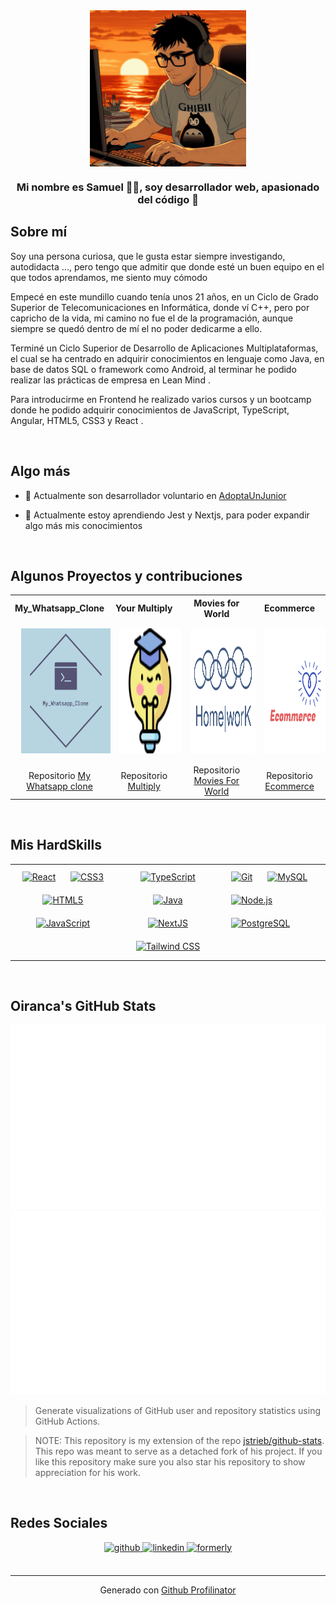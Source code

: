 
<div align="center">
<img src="img/avatar.jpeg" align="center" style="width: 250px; height: 250px" />
</div>  

### <div align="center">Mi nombre es Samuel 👨‍💻, soy desarrollador web, apasionado del código 🚀</div>  
  

## Sobre mí  
Soy una persona curiosa, que le gusta estar siempre investigando, autodidacta ..., pero tengo que admitir que donde esté un buen equipo en el que todos aprendamos, me siento muy cómodo

Empecé en este mundillo cuando tenía unos 21 años, en un Ciclo de Grado Superior de Telecomunicaciones en Informática, donde ví C++, pero por capricho de la vida, mi camino no fue el de la programación, aunque siempre se quedó dentro de mí el no poder dedicarme a ello.

Terminé un Ciclo Superior de Desarrollo de Aplicaciones Multiplataformas, el cual se ha centrado en adquirir conocimientos en lenguaje como Java, en base de datos SQL o framework como Android, al terminar he podido realizar las prácticas de empresa en Lean Mind .

Para introducirme en Frontend he realizado varios cursos y un bootcamp donde he podido adquirir conocimientos de JavaScript, TypeScript, Angular, HTML5, CSS3 y React .  

<br/>

 ## Algo más  
- 🔭 Actualmente son desarrollador voluntario en [AdoptaUnJunior](https://adoptaunjunior.es/)  
  
- 🌱 Actualmente estoy aprendiendo Jest y Nextjs, para poder expandir algo más mis conocimientos  
  

<br/>  

 ## Algunos Proyectos y contribuciones 
 
<table>
	<tr>
		<th>My_Whatsapp_Clone</th>
		<th>Your Multiply</th>
    <th>Movies for World</th>
    <th>Ecommerce</th>
   	</tr>
 	<tr>
  		<td width="27%">
        <div align="center">  
        <img style="margin: 10px" src="img/logo_My_Whatsapp_Clone.png" alt="My Whatsapp clone Logo" height="200" />
        </div>
        </td>
   	<td>
        <div align="center">  
        <img style="margin: 10px" src="img/logo_Multiply_white.png" alt="You Multiply Logo" height="200" />
        </div>
        </td>
    <td>
        <div align="center">  
        <img style="margin: 10px" src="img/Logo_HomeworK_white.png" alt="Homework Logo" height="200" />
        </div>
        </td>
    <td>
        <div align="center">  
        <img style="margin: 10px" src="img/logo_ecommerce_white.png" alt="Ecommerce Logo" height="200" />
        </div>
        </td>
   	</tr>
		<tr>
  		<td>
        <div align="center">Repositorio <a href="https://github.com/Oiranca/whatsapp-clone" target="_blank">My Whatsapp clone</a></div>
      </td>
      <td>
        <div align="center">Repositorio <a href="https://github.com/Oiranca/multiply-game" target="_blank">Multiply</a></div>
      </td>
      <td>
        <div align="center">Repositorio <a href="https://github.com/Oiranca/movies_for_world" target="_blank">Movies For World</a></div>
      </td>
      <td>
        <div align="center">Repositorio <a href="https://github.com/Oiranca/ecommerce-backend" target="_blank">Ecommerce</a></div>
      </td>
    	</tr>
</table>

<br/>  


## Mis HardSkills   
<table>
  <tr>
    <td valign="top" width="33%">

<div align="center">  
<a href="https://reactjs.org/" target="_blank"><img style="margin: 10px" src="https://profilinator.rishav.dev/skills-assets/react-original-wordmark.svg" alt="React" height="50" /></a>  
<a href="https://www.w3schools.com/css/" target="_blank"><img style="margin: 10px" src="https://profilinator.rishav.dev/skills-assets/css3-original-wordmark.svg" alt="CSS3" height="50" /></a>  
<a href="https://en.wikipedia.org/wiki/HTML5" target="_blank"><img style="margin: 10px" src="https://profilinator.rishav.dev/skills-assets/html5-original-wordmark.svg" alt="HTML5" height="50" /></a>  
<a href="https://www.javascript.com/" target="_blank"><img style="margin: 10px" src="https://profilinator.rishav.dev/skills-assets/javascript-original.svg" alt="JavaScript" height="50" /></a>  
</div>

</td>
<td valign="top" width="33%">

<div align="center">  
<a href="https://www.typescriptlang.org/" target="_blank"><img style="margin: 10px" src="https://profilinator.rishav.dev/skills-assets/typescript-original.svg" alt="TypeScript" height="50" /></a>  
<a href="https://www.java.com/" target="_blank"><img style="margin: 10px" src="https://profilinator.rishav.dev/skills-assets/java-original-wordmark.svg" alt="Java" height="50" /></a>  
<a href="https://nextjs.org/" target="_blank"><img style="margin: 10px" src="https://profilinator.rishav.dev/skills-assets/nextjs.png" alt="NextJS" height="50" /></a>  
<a href="https://www.tailwindcss.com/" target="_blank"><img style="margin: 10px" src="https://profilinator.rishav.dev/skills-assets/tailwindcss.svg" alt="Tailwind CSS" height="50" /></a>  
</div>

</td>
<td valign="top" width="33%">
<a href="https://github.com/" target="_blank"><img style="margin: 10px" src="https://profilinator.rishav.dev/skills-assets/git-scm-icon.svg" alt="Git" height="50" /></a>  
<a href="https://www.mysql.com/" target="_blank"><img style="margin: 10px" src="https://profilinator.rishav.dev/skills-assets/mysql-original-wordmark.svg" alt="MySQL" height="50" /></a>  
<a href="https://nodejs.org/" target="_blank"><img style="margin: 10px" src="https://profilinator.rishav.dev/skills-assets/nodejs-original-wordmark.svg" alt="Node.js" height="50" /></a>  
<a href="https://www.postgresql.org/" target="_blank"><img style="margin: 10px" src="https://profilinator.rishav.dev/skills-assets/postgresql-original-wordmark.svg" alt="PostgreSQL" height="50" /></a>  
</td>
</tr>
</table>  

<br/>  


## Oiranca's GitHub Stats  

<a href="https://github.com/rahul-jha98/github-stats-transparent">

![](https://raw.githubusercontent.com/Oiranca/github-stats/main/generated/overview.svg#gh-dark-mode-only)
![](https://raw.githubusercontent.com/Oiranca/github-stats/main/generated/languages.svg#gh-dark-mode-only)


</a>

> Generate visualizations of GitHub user and repository statistics using GitHub
Actions.

> NOTE: This repository is my extension of the repo [jstrieb/github-stats](https://github.com/jstrieb/github-stats). This repo was meant to serve as a detached fork of his project. If you like this repository make sure you also star his repository to show appreciation for his work. 

<br/> 

## Redes Sociales  

<div align="center">
<a href="https://github.com/Oiranca" target="_blank">
<img src=https://img.shields.io/badge/github-%2324292e.svg?&style=for-the-badge&logo=github&logoColor=white alt=github style="margin-bottom: 5px;" />
</a>
  <a href="https://linkedin.com/in/samuel-romero-arbelo" target="_blank">
<img src=https://img.shields.io/badge/linkedin-%231E77B5.svg?&style=for-the-badge&logo=linkedin&logoColor=white alt=linkedin style="margin-bottom: 5px;" />
</a>  
<a href="https://twitter.com/Oiranca" target="_blank">
<img src=https://img.shields.io/badge/Twitter-%2324292e.svg?&style=for-the-badge&logo=x&logoColor=white alt=formerly Twitter style="margin-bottom: 5px;" />
</a>
</div>  
  
<br/>  

----
  <div align="center">Generado con <a href="https://profilinator.rishav.dev/" target="_blank">Github Profilinator</a></div>

